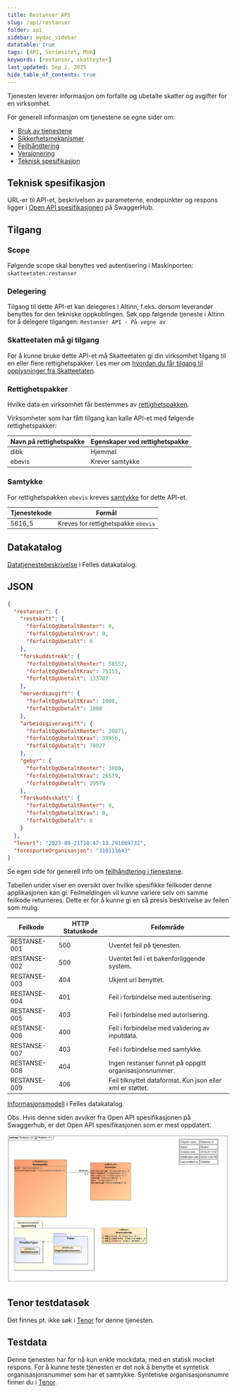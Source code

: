 ```yaml
---
title: Restanser API
slug: /api/restanser
folder: api
sidebar: mydoc_sidebar
datatable: true
tags: [API, Seriøsitet, MVA]
keywords: [restanser, skatteyter]
last_updated: Sep 2, 2025
hide_table_of_contents: true
---
```

<Summary>Tjenesten leverer informasjon om forfalte og ubetalte skatter og avgifter for en virksomhet.</Summary>

<Tabs underline={true}>
<TabItem headerText="Om tjenesten" itemKey="itemKey-1" default>

For generell informasjon om tjenestene se egne sider om:
* [Bruk av tjenestene](../om/bruk.md)
* [Sikkerhetsmekanismer](../om/sikkerhet.md)
* [Feilhåndtering](../om/feil.md)
* [Versjonering](../om/versjoner.md)
* [Teknisk spesifikasjon](../om/tekniskspesifikasjon.md)

## Teknisk spesifikasjon
URL-er til API-et, beskrivelsen av parameterne, endepunkter og respons ligger i [Open API spesifikasjonen](https://app.swaggerhub.com/apis/skatteetaten/restanser-api) på SwaggerHub.

## Tilgang

### Scope
Følgende scope skal benyttes ved autentisering i Maskinporten: `skatteetaten:restanser`

### Delegering
Tilgang til dette API-et kan delegeres i Altinn, f.eks. dersom leverandør benyttes for den tekniske oppkoblingen. Søk opp følgende tjeneste i Altinn for å delegere tilgangen: `Restanser API - På vegne av`
 
### Skatteetaten må gi tilgang
For å kunne bruke dette API-et må Skatteetaten gi din virksomhet tilgang til en eller flere rettighetspakker. Les mer om [hvordan du får tilgang til opplysninger fra Skatteetaten](https://www.skatteetaten.no/deling/).

### Rettighetspakker
Hvilke data en virksomhet får bestemmes av [rettighetspakken](../om/rettighetspakker.md).

Virksomheter som har fått tilgang kan kalle API-et med følgende rettighetspakker:

| Navn på rettighetspakke |	Egenskaper ved rettighetspakke |
|---|---|
| dibk | Hjemmel |
| ebevis | Krever samtykke |
 
### Samtykke
For rettighetspakken `ebevis` kreves [samtykke](../om/samtykke.md) for dette API-et.

| Tjenestekode | Formål |
|--------| ------ |
| 5616_5 | Kreves for rettighetspakke `ebevis`|
 
## Datakatalog
[Datatjenestebeskrivelse](https://data.norge.no/dataservices/0682ff1e-05b9-3031-8add-780f28853571) i Felles datakatalog.

</TabItem>
<TabItem headerText="Eksempler" itemKey="itemKey-2">

## JSON

```json
{
  "restanser": {
    "restskatt": {
      "forfaltOgUbetaltRenter": 0,
      "forfaltOgUbetaltKrav": 0,
      "forfaltOgUbetalt": 0
    },
    "forskuddstrekk": {
      "forfaltOgUbetaltRenter": 58552,
      "forfaltOgUbetaltKrav": 75155,
      "forfaltOgUbetalt": 133707
    },
    "merverdiavgift": {
      "forfaltOgUbetaltKrav": 1000,
      "forfaltOgUbetalt": 1000
    },
    "arbeidsgiveravgift": {
      "forfaltOgUbetaltRenter": 30071,
      "forfaltOgUbetaltKrav": 39956,
      "forfaltOgUbetalt": 70027
    },
    "gebyr": {
      "forfaltOgUbetaltRenter": 3000,
      "forfaltOgUbetaltKrav": 26579,
      "forfaltOgUbetalt": 29579
    },
    "forskuddsskatt": {
      "forfaltOgUbetaltRenter": 0,
      "forfaltOgUbetaltKrav": 0,
      "forfaltOgUbetalt": 0
    }
  },
  "levert": "2023-09-21T10:47:13.291069732",
  "forespurteOrganisasjon": "310111643"
}
```

</TabItem>
<TabItem headerText="Feilkoder" itemKey="itemKey-3">

Se egen side for generell info om [feilhåndtering i tjenestene](../om/feil.md).

Tabellen under viser en oversikt over hvilke spesifikke feilkoder denne applikasjonen kan gi. Feilmeldingen vil kunne variere selv om samme feilkode returneres. Dette er for å kunne gi en så presis beskrivelse av feilen som mulig.

| Feilkode | HTTP Statuskode | Feilområde |
|----------|-----------------|-------|
| RESTANSE-001 | 500 | Uventet feil på tjenesten.  |
| RESTANSE-002 | 500 | Uventet feil i et bakenforliggende system.  |
| RESTANSE-003 | 404 | Ukjent url benyttet. |
| RESTANSE-004 | 401 | Feil i forbindelse med autentisering.  |
| RESTANSE-005 | 403 | Feil i forbindelse med autorisering.  |
| RESTANSE-006 | 400 | Feil i forbindelse med validering av inputdata. |
| RESTANSE-007 | 403 | Feil i forbindelse med samtykke.  |
| RESTANSE-008 | 404 | Ingen restanser funnet på oppgitt organisasjonsnummer. |
| RESTANSE-009 | 406 | Feil tilknyttet dataformat. Kun json eller xml er støttet. |

</TabItem>
<TabItem headerText="Informasjonsmodell" itemKey="itemKey-4">

 [Informasjonsmodell](https://data.norge.no/informationmodels/a38edde5-9c88-3bda-afb9-174a1aa94077) i Felles datakatalog.
 
 Obs. Hvis denne siden avviker fra Open API spesifikasjonen på Swaggerhub, er det Open API spesifikasjonen som er mest oppdatert.

 [![RestanserV2](../../static/download/Informasjonsmodell_RestanserV2.PNG)](../../static/download/Informasjonsmodell_RestanserV2.PNG)
 
</TabItem>
<TabItem headerText="Test" itemKey="itemKey-5">

## Tenor testdatasøk
Det finnes pt. ikke søk i [Tenor](../test/tenor.md) for denne tjenesten.
 
## Testdata
Denne tjenesten har for nå kun enkle mockdata, med en statisk mocket respons. For å kunne teste tjenesten er det nok å benytte et syntetisk organisasjonsnummer som har et samtykke. Syntetiske organisasjonsnumre finner du i [Tenor](../test/tenor.md).
 
</TabItem>
</Tabs>
